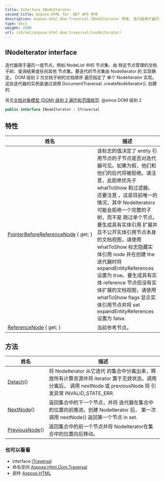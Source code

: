 ```yaml
---
title: Interface INodeIterator
second_title: Aspose.HTML for .NET API 参考
description: Aspose.Html.Dom.Traversal.INodeIterator 界面. 迭代器用于遍历一组节点例如 NodeList 中的 节点集由 特定节点管理的文档子树查询结果或任何其他 节点集要迭代的节点集由 NodeIterator 的 实现确定 DOM 级别 2 为文档子树的文档顺序 遍历指定了 单个 NodeIterator 实现这些迭代器的实例是通过调用 DocumentTraversal .createNodeIterator. 创建的
type: docs
weight: 2500
url: /zh/net/aspose.html.dom.traversal/inodeiterator/
---
```

## INodeIterator interface

迭代器用于遍历一组节点，例如 NodeList 中的 节点集、由 特定节点管理的文档子树、查询结果或任何其他 节点集。要迭代的节点集由 NodeIterator 的 实现确定。 DOM 级别 2 为文档子树的文档顺序 遍历指定了 单个 NodeIterator 实现。这些迭代器的实例是通过调用 DocumentTraversal .createNodeIterator(). 创建的

另见[文档对象模型 (DOM) 级别 2 遍历和范围规范](http://www.w3.org/TR/2000/REC-DOM-Level-2-Traversal-Range-20001113). @since DOM 级别 2

```csharp
public interface INodeIterator : ITraversal
```

## 特性

| 姓名 | 描述 |
| --- | --- |
| [PointerBeforeReferenceNode](../../aspose.html.dom.traversal/inodeiterator/pointerbeforereferencenode/) { get; } | 该标志的值决定了 entity 引用节点的子节点是否对迭代器可见。如果为假，他们和 他们的后代将被拒绝。请注意，此拒绝优先于 whatToShow 和过滤器。还要注意 ，这是目前唯一的情况，其中 NodeIterators 可能会拒绝一个完整的子树，而不是 跳过单个节点。 要生成具有实体引用 扩展并且不公开实体引用节点本身的文档视图，请使用 whatToShow 标志隐藏实体引用 node 并在创建 the 迭代器时将 expandEntityReferences 设置为 true。要生成具有实体 reference 节点但没有实体扩展的文档视图，请使用 whatToShow flags 显示实体引用节点并将 set expandEntityReferences 设置为 false. |
| [ReferenceNode](../../aspose.html.dom.traversal/inodeiterator/referencenode/) { get; } | 当前参考节点。 |

## 方法

| 姓名 | 描述 |
| --- | --- |
| [Detach](../../aspose.html.dom.traversal/inodeiterator/detach/)() | 将 NodeIterator 从它迭代 的集合中分离出来，释放所有计算资源并将 iterator 置于无效状态。调用分离后， 调用 nextNode 或 previousNode 将 引发异常 INVALID_STATE_ERR. |
| [NextNode](../../aspose.html.dom.traversal/inodeiterator/nextnode/)() | 返回集合中的下一个节点，并将 迭代器在集合中的位置向前推进。创建 NodeIterator 后， 第一次调用 nextNode() 返回第一个节点 in set. |
| [PreviousNode](../../aspose.html.dom.traversal/inodeiterator/previousnode/)() | 返回集合中的前一个节点并将 NodeIterator在集合中的位置向后移动。 |

### 也可以看看

* interface [ITraversal](../itraversal/)
* 命名空间 [Aspose.Html.Dom.Traversal](../../aspose.html.dom.traversal/)
* 部件 [Aspose.HTML](../../)


